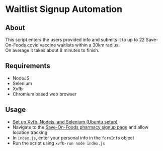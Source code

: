 # Waitlist Signup Automation
## About
This script enters the users provided info and submits it to up to 22 Save-On-Foods covid vaccine waitlists within a 30km radius.  
On average it takes about 8 minutes to finish.

## Requirements
* NodeJS
* Selenium
* Xvfb
* Chromium based web browser

## Usage
* [Set up Xvfb, Nodejs, and Selenium (Ubuntu setup)](https://medium.com/@muhammetenginar/selenium-nodejs-on-ubuntu-vm-18-04-chrome-78-x-bbbcb30d674e)
* Navigate to the [Save-On-Foods pharmacy signup page](https://saveonfoodspharmacy.medmeapp.com/schedule/) and allow location tracking
* In `index.js`, enter your personal info in the `formInfo` object
* Run the script using `xvfb-run node index.js`